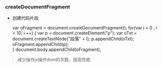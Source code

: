 ### createDocumentFragment
* 创建代码片段


    var oFragment = document.createDocumentFragment();
    for(var i = 0 ; i < 10; i ++) {
        var p = document.createElement("p");
        var oTxt = document.createTextNode("段落" + i);
        p.appendChild(oTxt);
        oFragment.appendChild(p);<br>
    }
    document.body.appendChild(oFragment);

> 减少操作js操作dom的次数，提高性能